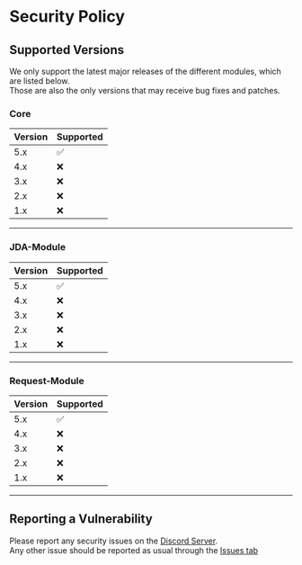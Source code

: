 [discord]: https://discord.gg/6dazXp6
[issues]: https://github.com/botblock/JavaBotBlockAPI/issues/new?labels=Type:+Bug&template=bug_report.md

# Security Policy

## Supported Versions
We only support the latest major releases of the different modules, which are listed below.  
Those are also the only versions that may receive bug fixes and patches.

### Core

| Version | Supported          |
| ------- | ------------------ |
| 5.x     | :white_check_mark: |
| 4.x     | :x:                |
| 3.x     | :x:                |
| 2.x     | :x:                |
| 1.x     | :x:                |

----
### JDA-Module

| Version | Supported          |
| ------- | ------------------ |
| 5.x     | :white_check_mark: |
| 4.x     | :x:                |
| 3.x     | :x:                |
| 2.x     | :x:                |
| 1.x     | :x:                |

----
### Request-Module

| Version | Supported          |
| ------- | ------------------ |
| 5.x     | :white_check_mark: |
| 4.x     | :x:                |
| 3.x     | :x:                |
| 2.x     | :x:                |
| 1.x     | :x:                |

---
## Reporting a Vulnerability

Please report any security issues on the [Discord Server][discord].  
Any other issue should be reported as usual through the [Issues tab][issues]
